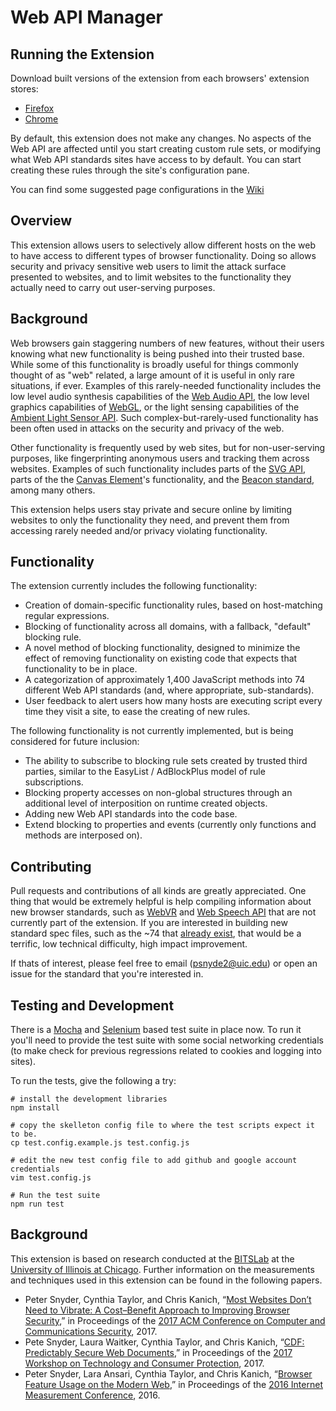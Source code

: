 Web API Manager
===


Running the Extension
---
Download built versions of the extension from each browsers' extension stores:
*   [Firefox](https://addons.mozilla.org/en-US/firefox/addon/webapi-manager/)
*   [Chrome](https://chrome.google.com/webstore/detail/webapi-manager/hojoljbhkebfjalcbnfmoiljfidcmcmj)

By default, this extension does not make any changes. No aspects of the Web
API are affected until you start creating custom rule sets, or modifying what
Web API standards sites have access to by default. You can start creating
these rules through the site's configuration pane.

You can find some suggested page configurations in the [Wiki](https://github.com/snyderp/web-api-manager/wiki)


Overview
---
This extension allows users to selectively allow different hosts on the web
to have access to different types of browser functionality. Doing so allows
security and privacy sensitive web users to limit the attack surface presented
to websites, and to limit websites to the functionality they actually need
to carry out user-serving purposes.


Background
---
Web browsers gain staggering numbers of new features, without their users
knowing what new functionality is being pushed into their trusted base.
While some of this functionality is broadly useful for things commonly thought
of as "web" related, a large amount of it is useful in only rare situations,
if ever.  Examples of this rarely-needed functionality includes the
low level audio synthesis capabilities of the [Web Audio API](https://webaudio.github.io/web-audio-api/),
the low level graphics capabilities of [WebGL](https://get.webgl.org/),
or the light sensing capabilities of the [Ambient Light Sensor API](https://www.w3.org/TR/ambient-light/).
Such complex-but-rarely-used functionality has been often used in attacks
on the security and privacy of the web.

Other functionality is frequently used by web sites, but for non-user-serving
purposes, like fingerprinting anonymous users and tracking them across websites.
Examples of such functionality includes parts of the [SVG API](https://www.w3.org/TR/SVG/),
parts of the the [Canvas Element](https://html.spec.whatwg.org/multipage/scripting.html#the-canvas-element)'s functionality,
and the [Beacon standard](https://www.w3.org/TR/beacon/), among many others.

This extension helps users stay private and secure online by limiting websites
to only the functionality they need, and prevent them from accessing rarely
needed and/or privacy violating functionality.


Functionality
---
The extension currently includes the following functionality:
*   Creation of domain-specific functionality rules, based on host-matching
    regular expressions.
*   Blocking of functionality across all domains, with a fallback, "default"
    blocking rule.
*   A novel method of blocking functionality, designed to minimize the effect
    of removing functionality on existing code that expects that functionality
    to be in place.
*   A categorization of approximately 1,400 JavaScript methods into 74 different
    Web API standards (and, where appropriate, sub-standards).
*   User feedback to alert users how many hosts are executing script every time
    they visit a site, to ease the creating of new rules.

The following functionality is not currently implemented, but is being considered
for future inclusion:
*   The ability to subscribe to blocking rule sets created by trusted third
    parties, similar to the EasyList / AdBlockPlus model of rule subscriptions.
*   Blocking property accesses on non-global structures through an additional
    level of interposition on runtime created objects.
*   Adding new Web API standards into the code base.
*   Extend blocking to properties and events (currently only functions and
    methods are interposed on).


Contributing
---
Pull requests and contributions of all kinds are greatly appreciated. One
thing that would be extremely helpful is help compiling information about
new browser standards, such as [WebVR](https://github.com/w3c/webvr) and
[Web Speech API](https://w3c.github.io/speech-api/webspeechapi.html) that are
not currently part of the extension. If you are interested in building
new standard spec files, such as the ~74 that
[already exist](https://github.com/snyderp/web-api-manager/tree/master/data/standards),
that would be a terrific, low technical difficulty, high impact improvement.

If thats of interest, please feel free to email (psnyde2@uic.edu) or open an
issue for the standard that you're interested in.


Testing and Development
---
There is a [Mocha](https://mochajs.org/) and [Selenium](http://docs.seleniumhq.org/)
based test suite in place now.  To run it you'll need to provide the test suite
with some social networking credentials (to make check for previous regressions
related to cookies and logging into sites).

To run the tests, give the following a try:

```
# install the development libraries
npm install

# copy the skelleton config file to where the test scripts expect it to be.
cp test.config.example.js test.config.js

# edit the new test config file to add github and google account credentials
vim test.config.js

# Run the test suite
npm run test
```


Background
---
This extension is based on research conducted at the [BITSLab](https://www.cs.uic.edu/Bits/)
at the [University of Illinois at Chicago](https://www.cs.uic.edu/).  Further
information on the measurements and techniques used in this extension can
be found in the following papers.

*   Peter Snyder, Cynthia Taylor, and Chris Kanich,
    “[Most Websites Don’t Need to Vibrate: A Cost–Benefit Approach to Improving Browser Security](https://arxiv.org/abs/1708.08510),”
    in Proceedings of the [2017 ACM Conference on Computer and Communications Security](https://www.sigsac.org/ccs/CCS2017/), 2017.
*   Pete Snyder, Laura Waitker, Cynthia Taylor, and Chris Kanich,
    “[CDF: Predictably Secure Web Documents](https://www.cs.uic.edu/~psnyder/static/papers/CDF_Predictably_Secure_Web_Documents.pdf),”
    in Proceedings of the [2017 Workshop on Technology and Consumer Protection](http://www.ieee-security.org/TC/SPW2017/ConPro/), 2017.
*   Peter Snyder, Lara Ansari, Cynthia Taylor, and Chris Kanich,
    “[Browser Feature Usage on the Modern Web](https://www.cs.uic.edu/~psnyder/static/papers/Browser_Feature_Usage_on_the_Modern_Web.pdf),”
    in Proceedings of the [2016 Internet Measurement Conference](http://conferences.sigcomm.org/imc/2016/), 2016.
